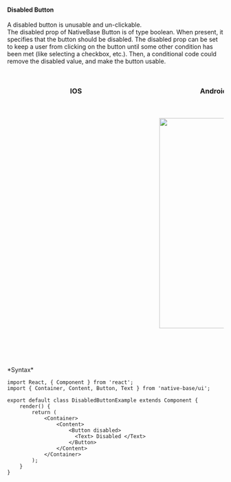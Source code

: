 #### Disabled Button

A disabled button is unusable and un-clickable.<br />
The disabled prop of NativeBase Button is of type boolean. When present, it specifies that the button should be disabled. The disabled prop can be set to keep a user from clicking on the button until some other condition has been met (like selecting a checkbox, etc.). Then, a conditional code could remove the disabled value, and make the button usable.

<br />
    <table>
      <thead>
        <tr style="border-style: hidden">
          <th style="border-style: hidden; padding-right: 34px;">IOS</th>
          <th style="padding-right: 140px;">Android</th>
        </tr>
      </thead>
      <thead>
        <tr style="border-style: hidden">
          <th style="border-style: hidden"><div style="background: url(../../assets/iphone.png) no-repeat; padding: 63px 20px 100px 18px; width: 292px"><img src="{{('../../assets/ios/components/disabled-button.png')}}" alt="" /></div></th>
          <th><div style="background: url(../../assets/android.png) no-repeat; padding: 45px 118px 68px 0px; background-size: 292px 576px;"><img height="490px" width="266px" src="{{('../../assets/android/components/disabled-button.png')}}" alt="" /></div></th>
        </tr>
      </thead>
    </table>
*Syntax*

<pre class="line-numbers"><code class="language-jsx">import React, { Component } from 'react';
import { Container, Content, Button, Text } from 'native-base/ui';
​
export default class DisabledButtonExample extends Component {
    render() {
        return (
            &lt;Container>
                &lt;Content>
                    &lt;Button disabled>
                      &lt;Text> Disabled &lt;/Text>
                    &lt;/Button>
                &lt;/Content>
            &lt;/Container>
        );
    }
}</code></pre>
